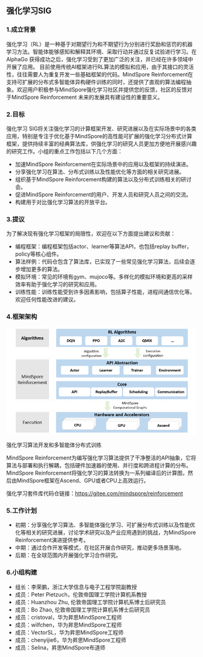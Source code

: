 ## 强化学习SIG

### 1.成立背景

强化学习（RL）是一种基于对期望行为和不期望行为分别进行奖励和惩罚的机器学习方法。智能体能够感知和解释其环境、采取行动并通过反复试验进行学习。在 AlphaGo 获得成功之后，强化学习受到了更加广泛的关注，并已经在许多领域中开展了应用。
    目前使用传统AI框架进行RL算法的模拟和应用，由于其接口的灵活性，往往需要人为重复开发一些基础框架的代码。MindSpore Reinforcement在支持可扩展的分布式多智能体异构硬件训练的同时，还提供了直观的算法编程抽象。欢迎用户积极参与MindSpore强化学习社区并提供您的反馈，社区的反馈对于MindSpore Reinforcement 未来的发展具有建设性的重要意义。

### 2.目标

强化学习 SIG将关注强化学习的计算框架开发、研究进展以及在实际场景中的各类应用，特别是专注于优化基于MindSpore的高性能可扩展的强化学习分布式计算框架，提供持续丰富的经典算法库，供强化学习的研究人员更加方便地开展感兴趣的研究工作。小组的重点工作包括以下几个方面：

* 加速MindSpore Reinforcement在实际场景中的应用以及框架的持续演进。
* 分享强化学习在算法、分布式训练以及性能优化等方面的相关研究进展。
* 组织基于MindSpore Reinforcement构建的算法以及分布式训练相关的研讨会。
* 促进MindSpore Reinforcement的用户、开发人员和研究人员之间的交流。
* 构建用于对比强化学习算法的开放平台。

### 3.提议

为了解决现有强化学习框架的局限性，欢迎在以下方面提出建议和贡献：

* 编程框架：编程框架包括actor、learner等算法API，也包括replay buffer，policy等核心组件。
* 算法样例：代码仓包含了算法库，已实现了一些常见强化学习算法，后续会逐步增加更多的算法。
* 模拟环境：常见的环境有gym、mujoco等。多样化的模拟环境和更高的采样效率有助于强化学习的研究和应用。
* 训练性能：训练性能受到许多因素影响，包括算子性能，进程间通信优化等。欢迎任何性能改进的建议。

### 4.框架架构

![MindSpore_RL_Architecture](images/mindspore_rl_architecture.png)

强化学习算法开发和多智能体分布式训练

MindSpore Reinforcement为编写强化学习算法提供了干净整洁的API抽象，它将算法与部署和执行解耦，包括硬件加速器的使用、并行度和跨进程计算的分布。MindSpore Reinforcement将强化学习的算法转换为一系列编译后的计算图，然后由MindSpore框架在Ascend、GPU或者CPU上高效运行。

强化学习套件库代码仓链接：https://gitee.com/mindspore/reinforcement

### 5.工作计划

* 初期：分享强化学习算法、多智能体强化学习、可扩展分布式训练以及性能优化等相关的研究进展，讨论学术研究以及产业应用遇到的挑战，为MindSpore Reinforcement演进提供参考。
* 中期：通过合作开发等模式，在社区开展合作研究，推动更多场景落地。
* 后期：在全球范围内开展强化学习合作研究。

### 6.小组构建

* 组长：李荣鹏，浙江大学信息与电子工程学院副教授
* 成员：Peter Pietzuch，伦敦帝国理工学院计算机系教授
* 成员：Huanzhou Zhu, 伦敦帝国理工学院计算机系博士后研究员
* 成员：Bo Zhao, 伦敦帝国理工学院计算机系博士后研究员
* 成员：cristoval，华为昇思MindSpore工程师
* 成员：wilfchen，华为昇思MindSpore工程师
* 成员：VectorSL，华为昇思MindSpore工程师
* 成员：chenyijie6，华为昇思MindSpore工程师
* 成员：Selina，昇思MindSpore布道师
